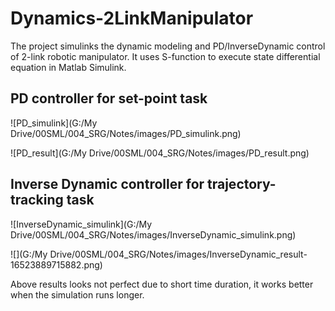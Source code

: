# Dynamics-2LinkManipulator
The project simulinks the dynamic modeling and PD/InverseDynamic control of 2-link robotic manipulator. It uses S-function to execute state differential equation in Matlab Simulink.

## PD controller for set-point task

![PD_simulink](G:/My Drive/00SML/004_SRG/Notes/images/PD_simulink.png)

![PD_result](G:/My Drive/00SML/004_SRG/Notes/images/PD_result.png)

## Inverse Dynamic controller for trajectory-tracking task

![InverseDynamic_simulink](G:/My Drive/00SML/004_SRG/Notes/images/InverseDynamic_simulink.png)

![](G:/My Drive/00SML/004_SRG/Notes/images/InverseDynamic_result-16523889715882.png)



Above results looks not perfect due to short time duration, it works better when the simulation runs longer.
